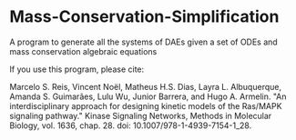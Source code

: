 # Mass-Conservation-Simplification

A program to generate all the systems of DAEs given a set of ODEs and mass conservation algebraic equations

If you use this program, please cite:

Marcelo S. Reis, Vincent Noël, Matheus H.S. Dias, Layra L. Albuquerque, Amanda S. Guimarães, Lulu Wu, Junior Barrera, and Hugo A. Armelin.
"An interdisciplinary approach for designing kinetic models of the Ras/MAPK signaling pathway." 
Kinase Signaling Networks, Methods in Molecular Biology, vol. 1636, chap. 28.
doi: 10.1007/978-1-4939-7154-1_28.

